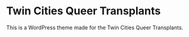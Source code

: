 # Twin Cities Queer Transplants

This is a WordPress theme made for the Twin Cities Queer Transplants.